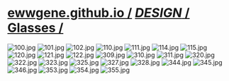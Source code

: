 ﻿
# [ewwgene.github.io /](https://ewwgene.github.io/) [_DESIGN_ /](https://ewwgene.github.io/DESIGN) [Glasses /](https://ewwgene.github.io/Glasses)

<a id="100"></a> ![100.jpg](https://ewwgene.github.io/Glasses/100.jpg)
<a id="101"></a> ![101.jpg](https://ewwgene.github.io/Glasses/101.jpg)
<a id="102"></a> ![102.jpg](https://ewwgene.github.io/Glasses/102.jpg)
<a id="110"></a> ![110.jpg](https://ewwgene.github.io/Glasses/110.jpg)
<a id="111"></a> ![111.jpg](https://ewwgene.github.io/Glasses/111.jpg)
<a id="114"></a> ![114.jpg](https://ewwgene.github.io/Glasses/114.jpg)
<a id="115"></a> ![115.jpg](https://ewwgene.github.io/Glasses/115.jpg)
<a id="120"></a> ![120.jpg](https://ewwgene.github.io/Glasses/120.jpg)
<a id="121"></a> ![121.jpg](https://ewwgene.github.io/Glasses/121.jpg)
<a id="122"></a> ![122.jpg](https://ewwgene.github.io/Glasses/122.jpg)
<a id="309m"></a> ![309.jpg](https://ewwgene.github.io/Glasses/Making/309.jpg)
<a id="310m"></a> ![310.jpg](https://ewwgene.github.io/Glasses/Making/310.jpg)
<a id="311m"></a> ![311.jpg](https://ewwgene.github.io/Glasses/Making/311.jpg)
<a id="320m"></a> ![320.jpg](https://ewwgene.github.io/Glasses/Making/320.jpg)
<a id="322m"></a> ![322.jpg](https://ewwgene.github.io/Glasses/Making/322.jpg)
<a id="323m"></a> ![323.jpg](https://ewwgene.github.io/Glasses/Making/323.jpg)
<a id="325m"></a> ![325.jpg](https://ewwgene.github.io/Glasses/Making/325.jpg)
<a id="327m"></a> ![327.jpg](https://ewwgene.github.io/Glasses/Making/327.jpg)
<a id="328m"></a> ![328.jpg](https://ewwgene.github.io/Glasses/Making/328.jpg)
<a id="344"></a> ![344.jpg](https://ewwgene.github.io/Glasses/344.jpg)
<a id="345"></a> ![345.jpg](https://ewwgene.github.io/Glasses/345.jpg)
<a id="346"></a> ![346.jpg](https://ewwgene.github.io/Glasses/346.jpg)
<a id="353"></a> ![353.jpg](https://ewwgene.github.io/Glasses/353.jpg)
<a id="354"></a> ![354.jpg](https://ewwgene.github.io/Glasses/354.jpg)
<a id="355"></a> ![355.jpg](https://ewwgene.github.io/Glasses/355.jpg)

